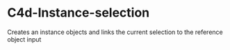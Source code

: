 # C4d-Instance-selection
Creates an instance objects and links the current selection to the reference object input
